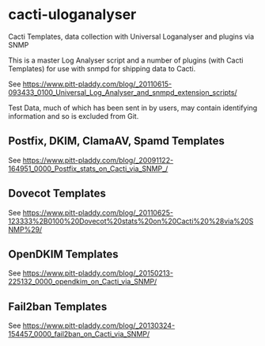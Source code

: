 # cacti-uloganalyser
Cacti Templates, data collection with Universal Loganalyser and plugins via SNMP

This is a master Log Analyser script and a number of plugins (with Cacti Templates) for use with snmpd for shipping data to Cacti.

See https://www.pitt-pladdy.com/blog/_20110615-093433_0100_Universal_Log_Analyser_and_snmpd_extension_scripts/

Test Data, much of which has been sent in by users, may contain identifying information and so is excluded from Git.

## Postfix, DKIM, ClamaAV, Spamd Templates
See https://www.pitt-pladdy.com/blog/_20091122-164951_0000_Postfix_stats_on_Cacti_via_SNMP_/

## Dovecot Templates
See https://www.pitt-pladdy.com/blog/_20110625-123333%2B0100%20Dovecot%20stats%20on%20Cacti%20%28via%20SNMP%29/

## OpenDKIM Templates
See https://www.pitt-pladdy.com/blog/_20150213-225132_0000_opendkim_on_Cacti_via_SNMP/


## Fail2ban Templates
See https://www.pitt-pladdy.com/blog/_20130324-154457_0000_fail2ban_on_Cacti_via_SNMP/



